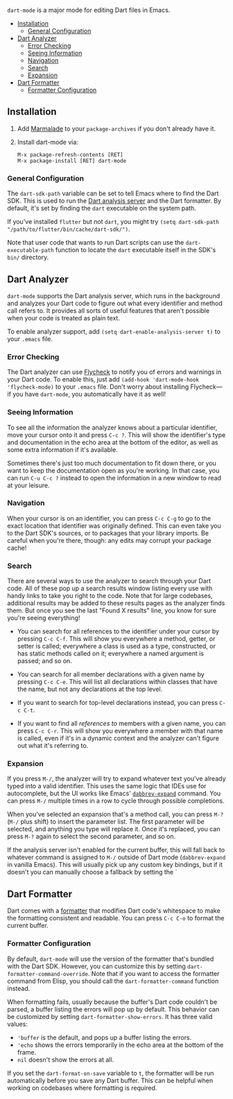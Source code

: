 `dart-mode` is a major mode for editing Dart files in Emacs.

* [Installation](#installation)
  * [General Configuration](#general-configuration)
* [Dart Analyzer](#dart-analyzer)
  * [Error Checking](#error-checking)
  * [Seeing Information](#seeing-information)
  * [Navigation](#navigation)
  * [Search](#search)
  * [Expansion](#expansion)
* [Dart Formatter](#dart-formatter)
  * [Formatter Configuration](#formatter-configuration)

## Installation

1. Add [Marmalade](https://marmalade-repo.org/#download) to your
   `package-archives` if you don't already have it.

2.  Install dart-mode via:
    ```
    M-x package-refresh-contents [RET]
    M-x package-install [RET] dart-mode
    ```

### General Configuration

The `dart-sdk-path` variable can be set to tell Emacs where to find the Dart
SDK. This is used to run the [Dart analysis server](#dart-analyzer) and the Dart
formatter. By default, it's set by finding the `dart` executable on the system
path.

If you've installed `flutter` but not `dart`, you might try `(setq
dart-sdk-path "/path/to/flutter/bin/cache/dart-sdk/")`.

Note that user code that wants to run Dart scripts can use the
`dart-executable-path` function to locate the `dart` executable itself in the
SDK's `bin/` directory.

## Dart Analyzer

`dart-mode` supports the Dart analysis server, which runs in the background and
analyzes your Dart code to figure out what every identifier and method call
refers to. It provides all sorts of useful features that aren't possible when
your code is treated as plain text.

To enable analyzer support, add `(setq dart-enable-analysis-server t)` to your
`.emacs` file.

### Error Checking

The Dart analyzer can use [Flycheck][] to notify you of errors and warnings in
your Dart code. To enable this, just add `(add-hook 'dart-mode-hook
'flycheck-mode)` to your `.emacs` file. Don't worry about installing
Flycheck—if you have `dart-mode`, you automatically have it as well!

[Flycheck]: http://www.flycheck.org/en/latest/

### Seeing Information

To see all the information the analyzer knows about a particular identifier,
move your cursor onto it and press `C-c ?`. This will show the identifier's type
and documentation in the echo area at the bottom of the editor, as well as some
extra information if it's available.

Sometimes there's just too much documentation to fit down there, or you want to
keep the documentation open as you're working. In that case, you can run `C-u
C-c ?` instead to open the information in a new window to read at your leisure.

### Navigation

When your cursor is on an identifier, you can press `C-c C-g` to go to the exact
location that identifier was originally defined. This can even take you to the
Dart SDK's sources, or to packages that your library imports. Be careful when
you're there, though: any edits may corrupt your package cache!

### Search

There are several ways to use the analyzer to search through your Dart code. All
of these pop up a search results window listing every use with handy links to
take you right to the code. Note that for large codebases, additional results
may be added to these results pages as the analyzer finds them. But once you see
the last "Found X results" line, you know for sure you're seeing everything!

* You can search for all references to the identifier under your cursor by
  pressing `C-c C-f`. This will show you everywhere a method, getter, or setter
  is called; everywhere a class is used as a type, constructed, or has static
  methods called on it; everywhere a named argument is passed; and so on.

* You can search for all member declarations with a given name by pressing `C-c
  C-e`. This will list all declarations within classes that have the name, but
  not any declarations at the top level.

* If you want to search for top-level declarations instead, you can press `C-c
  C-t`.

* If you want to find all *references to* members with a given name, you can
  press `C-c C-r`. This will show you everywhere a member with that name is
  called, even if it's in a dynamic context and the analyzer can't figure out
  what it's referring to.

### Expansion

If you press `M-/`, the analyzer will try to expand whatever text you've already
typed into a valid identifier. This uses the same logic that IDEs use for
autocomplete, but the UI works like Emacs' [`dabbrev-expand`][dabbrev] command.
You can press `M-/` multiple times in a row to cycle through possible
completions.

When you've selected an expansion that's a method call, you can press `M-?`
(`M-/` plus shift) to insert the parameter list. The first parameter will be
selected, and anything you type will replace it. Once it's replaced, you can
press `M-?` again to select the second parameter, and so on.

[dabbrev]: https://www.gnu.org/software/emacs/manual/html_node/emacs/Dynamic-Abbrevs.html

If the analysis server isn't enabled for the current buffer, this will fall back
to whatever command is assigned to `M-/` outside of Dart mode (`dabbrev-expand`
in vanilla Emacs). This will usually pick up any custom key bindings, but if it
doesn't you can manually choose a fallback by setting the `

## Dart Formatter

Dart comes with a [formatter][] that modifies Dart code's whitespace to make the
formatting consistent and readable. You can press `C-c C-o` to format the
current buffer.

[formatter]: https://github.com/dart-lang/dart_style#readme

### Formatter Configuration

By default, `dart-mode` will use the version of the formatter that's bundled
with the Dart SDK. However, you can customize this by setting
`dart-formatter-command-override`. Note that if you want to access the formatter
command from Elisp, you should call the `dart-formatter-command` function
instead.

When formatting fails, usually because the buffer's Dart code couldn't be
parsed, a buffer listing the errors will pop up by default. This behavior can be
customized by setting `dart-formatter-show-errors`. It has three valid values:

* `'buffer` is the default, and pops up a buffer listing the errors.
* `'echo` shows the errors temporarily in the echo area at the bottom of the frame.
* `nil` doesn't show the errors at all.

If you set the `dart-format-on-save` variable to `t`, the formatter will be run
automatically before you save any Dart buffer. This can be helpful when working
on codebases where formatting is required.
